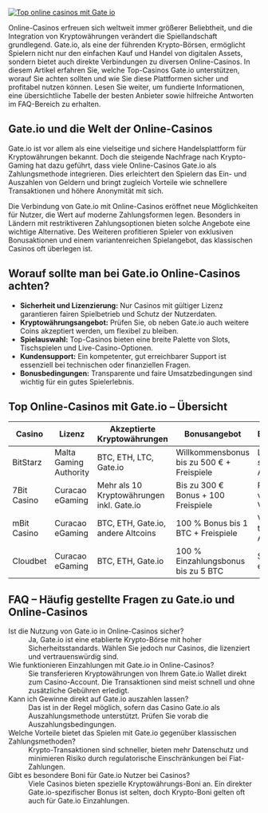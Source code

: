 [![Top online casinos mit Gate io](https://123-caf.pages.dev/gitsignup.png)](https://vrmoo.ru/Bt82HjjY)

<p>Online-Casinos erfreuen sich weltweit immer größerer Beliebtheit, und die Integration von Kryptowährungen verändert die Spiellandschaft grundlegend. Gate.io, als eine der führenden Krypto-Börsen, ermöglicht Spielern nicht nur den einfachen Kauf und Handel von digitalen Assets, sondern bietet auch direkte Verbindungen zu diversen Online-Casinos. In diesem Artikel erfahren Sie, welche Top-Casinos Gate.io unterstützen, worauf Sie achten sollten und wie Sie diese Plattformen sicher und profitabel nutzen können. Lesen Sie weiter, um fundierte Informationen, eine übersichtliche Tabelle der besten Anbieter sowie hilfreiche Antworten im FAQ-Bereich zu erhalten.</p>  <h2>Gate.io und die Welt der Online-Casinos</h2> <p>Gate.io ist vor allem als eine vielseitige und sichere Handelsplattform für Kryptowährungen bekannt. Doch die steigende Nachfrage nach Krypto-Gaming hat dazu geführt, dass viele Online-Casinos Gate.io als Zahlungsmethode integrieren. Dies erleichtert den Spielern das Ein- und Auszahlen von Geldern und bringt zugleich Vorteile wie schnellere Transaktionen und höhere Anonymität mit sich.</p> <p>Die Verbindung von Gate.io mit Online-Casinos eröffnet neue Möglichkeiten für Nutzer, die Wert auf moderne Zahlungsformen legen. Besonders in Ländern mit restriktiveren Zahlungsoptionen bieten solche Angebote eine wichtige Alternative. Des Weiteren profitieren Spieler von exklusiven Bonusaktionen und einem variantenreichen Spielangebot, das klassischen Casinos oft überlegen ist.</p>  <h2>Worauf sollte man bei Gate.io Online-Casinos achten?</h2> <ul>   <li><strong>Sicherheit und Lizenzierung:</strong> Nur Casinos mit gültiger Lizenz garantieren fairen Spielbetrieb und Schutz der Nutzerdaten.</li>   <li><strong>Kryptowährungsangebot:</strong> Prüfen Sie, ob neben Gate.io auch weitere Coins akzeptiert werden, um flexibel zu bleiben.</li>   <li><strong>Spielauswahl:</strong> Top-Casinos bieten eine breite Palette von Slots, Tischspielen und Live-Casino-Optionen.</li>   <li><strong>Kundensupport:</strong> Ein kompetenter, gut erreichbarer Support ist essenziell bei technischen oder finanziellen Fragen.</li>   <li><strong>Bonusbedingungen:</strong> Transparente und faire Umsatzbedingungen sind wichtig für ein gutes Spielerlebnis.</li> </ul>  <h2>Top Online-Casinos mit Gate.io – Übersicht</h2> <table>   <thead>     <tr>       <th>Casino</th>       <th>Lizenz</th>       <th>Akzeptierte Kryptowährungen</th>       <th>Bonusangebot</th>       <th>Besonderheiten</th>     </tr>   </thead>   <tbody>     <tr>       <td>BitStarz</td>       <td>Malta Gaming Authority</td>       <td>BTC, ETH, LTC, Gate.io</td>       <td>Willkommensbonus bis zu 500 € + Freispiele</td>       <td>Live-Casino, schnelle Auszahlungen</td>     </tr>     <tr>       <td>7Bit Casino</td>       <td>Curacao eGaming</td>       <td>Mehr als 10 Kryptowährungen inkl. Gate.io</td>       <td>Bis zu 300 € Bonus + 100 Freispiele</td>       <td>Retro-Design, viele Slot-Varianten</td>     </tr>     <tr>       <td>mBit Casino</td>       <td>Curacao eGaming</td>       <td>BTC, ETH, Gate.io, andere Altcoins</td>       <td>100 % Bonus bis 1 BTC + Freispiele</td>       <td>VIP-Programm, tägliche Aktionen</td>     </tr>     <tr>       <td>Cloudbet</td>       <td>Curacao eGaming</td>       <td>BTC, ETH, Gate.io</td>       <td>100 % Einzahlungsbonus bis zu 5 BTC</td>       <td>Sportwetten, eSports, Casino</td>     </tr>   </tbody> </table>  <h2>FAQ – Häufig gestellte Fragen zu Gate.io und Online-Casinos</h2> <dl>   <dt>Ist die Nutzung von Gate.io in Online-Casinos sicher?</dt>   <dd>Ja, Gate.io ist eine etablierte Krypto-Börse mit hoher Sicherheitsstandards. Wählen Sie jedoch nur Casinos, die lizenziert und vertrauenswürdig sind.</dd>    <dt>Wie funktionieren Einzahlungen mit Gate.io in Online-Casinos?</dt>   <dd>Sie transferieren Kryptowährungen von Ihrem Gate.io Wallet direkt zum Casino-Account. Die Transaktionen sind meist schnell und ohne zusätzliche Gebühren erledigt.</dd>    <dt>Kann ich Gewinne direkt auf Gate.io auszahlen lassen?</dt>   <dd>Das ist in der Regel möglich, sofern das Casino Gate.io als Auszahlungsmethode unterstützt. Prüfen Sie vorab die Auszahlungsbedingungen.</dd>    <dt>Welche Vorteile bietet das Spielen mit Gate.io gegenüber klassischen Zahlungsmethoden?</dt>   <dd>Krypto-Transaktionen sind schneller, bieten mehr Datenschutz und minimieren Risiko durch regulatorische Einschränkungen bei Fiat-Zahlungen.</dd>    <dt>Gibt es besondere Boni für Gate.io Nutzer bei Casinos?</dt>   <dd>Viele Casinos bieten spezielle Kryptowährungs-Boni an. Ein direkter Gate.io-spezifischer Bonus ist selten, doch Krypto-Boni gelten oft auch für Gate.io Einzahlungen.</dd> </dl>
